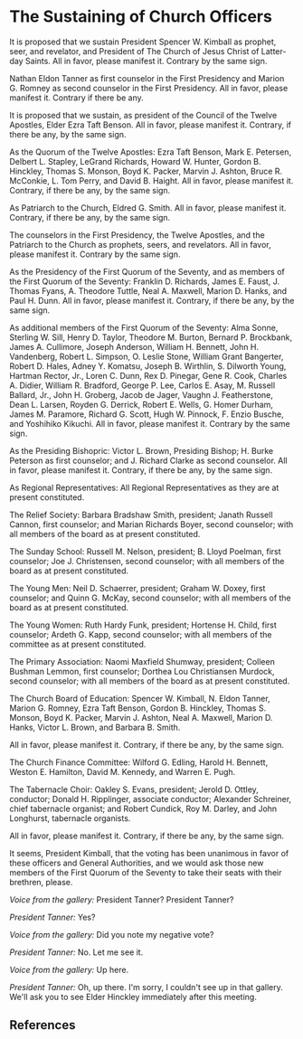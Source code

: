 # The Sustaining of Church Officers

It is proposed that we sustain President Spencer W. Kimball as prophet, seer,
and revelator, and President of The Church of Jesus Christ of Latter-day
Saints. All in favor, please manifest it. Contrary by the same sign.

Nathan Eldon Tanner as first counselor in the First Presidency and Marion G.
Romney as second counselor in the First Presidency. All in favor, please
manifest it. Contrary if there be any.

It is proposed that we sustain, as president of the Council of the Twelve
Apostles, Elder Ezra Taft Benson. All in favor, please manifest it. Contrary,
if there be any, by the same sign.

As the Quorum of the Twelve Apostles: Ezra Taft Benson, Mark E. Petersen,
Delbert L. Stapley, LeGrand Richards, Howard W. Hunter, Gordon B. Hinckley,
Thomas S. Monson, Boyd K. Packer, Marvin J. Ashton, Bruce R. McConkie, L. Tom
Perry, and David B. Haight. All in favor, please manifest it. Contrary, if
there be any, by the same sign.

As Patriarch to the Church, Eldred G. Smith. All in favor, please manifest it.
Contrary, if there be any, by the same sign.

The counselors in the First Presidency, the Twelve Apostles, and the Patriarch
to the Church as prophets, seers, and revelators. All in favor, please
manifest it. Contrary by the same sign.

As the Presidency of the First Quorum of the Seventy, and as members of the
First Quorum of the Seventy: Franklin D. Richards, James E. Faust, J. Thomas
Fyans, A. Theodore Tuttle, Neal A. Maxwell, Marion D. Hanks, and Paul H. Dunn.
All in favor, please manifest it. Contrary, if there be any, by the same sign.

As additional members of the First Quorum of the Seventy: Alma Sonne, Sterling
W. Sill, Henry D. Taylor, Theodore M. Burton, Bernard P. Brockbank, James A.
Cullimore, Joseph Anderson, William H. Bennett, John H. Vandenberg, Robert L.
Simpson, O. Leslie Stone, William Grant Bangerter, Robert D. Hales, Adney Y.
Komatsu, Joseph B. Wirthlin, S. Dilworth Young, Hartman Rector, Jr., Loren C.
Dunn, Rex D. Pinegar, Gene R. Cook, Charles A. Didier, William R. Bradford,
George P. Lee, Carlos E. Asay, M. Russell Ballard, Jr., John H. Groberg, Jacob
de Jager, Vaughn J. Featherstone, Dean L. Larsen, Royden G. Derrick, Robert E.
Wells, G. Homer Durham, James M. Paramore, Richard G. Scott, Hugh W. Pinnock,
F. Enzio Busche, and Yoshihiko Kikuchi. All in favor, please manifest it.
Contrary by the same sign.

As the Presiding Bishopric: Victor L. Brown, Presiding Bishop; H. Burke
Peterson as first counselor; and J. Richard Clarke as second counselor. All in
favor, please manifest it. Contrary, if there be any, by the same sign.

As Regional Representatives: All Regional Representatives as they are at
present constituted.

The Relief Society: Barbara Bradshaw Smith, president; Janath Russell Cannon,
first counselor; and Marian Richards Boyer, second counselor; with all members
of the board as at present constituted.

The Sunday School: Russell M. Nelson, president; B. Lloyd Poelman, first
counselor; Joe J. Christensen, second counselor; with all members of the board
as at present constituted.

The Young Men: Neil D. Schaerrer, president; Graham W. Doxey, first counselor;
and Quinn G. McKay, second counselor; with all members of the board as at
present constituted.

The Young Women: Ruth Hardy Funk, president; Hortense H. Child, first
counselor; Ardeth G. Kapp, second counselor; with all members of the committee
as at present constituted.

The Primary Association: Naomi Maxfield Shumway, president; Colleen Bushman
Lemmon, first counselor; Dorthea Lou Christiansen Murdock, second counselor;
with all members of the board as at present constituted.

The Church Board of Education: Spencer W. Kimball, N. Eldon Tanner, Marion G.
Romney, Ezra Taft Benson, Gordon B. Hinckley, Thomas S. Monson, Boyd K.
Packer, Marvin J. Ashton, Neal A. Maxwell, Marion D. Hanks, Victor L. Brown,
and Barbara B. Smith.

All in favor, please manifest it. Contrary, if there be any, by the same sign.

The Church Finance Committee: Wilford G. Edling, Harold H. Bennett, Weston E.
Hamilton, David M. Kennedy, and Warren E. Pugh.

The Tabernacle Choir: Oakley S. Evans, president; Jerold D. Ottley, conductor;
Donald H. Ripplinger, associate conductor; Alexander Schreiner, chief
tabernacle organist; and Robert Cundick, Roy M. Darley, and John Longhurst,
tabernacle organists.

All in favor, please manifest it. Contrary, if there be any, by the same sign.

It seems, President Kimball, that the voting has been unanimous in favor of
these officers and General Authorities, and we would ask those new members of
the First Quorum of the Seventy to take their seats with their brethren,
please.

_Voice from the gallery:_ President Tanner? President Tanner?

_President Tanner:_ Yes?

_Voice from the gallery:_ Did you note my negative vote?

_President Tanner:_ No. Let me see it.

_Voice from the gallery:_ Up here.

_President Tanner:_ Oh, up there. I'm sorry, I couldn't see up in that
gallery. We'll ask you to see Elder Hinckley immediately after this meeting.

## References

